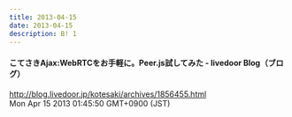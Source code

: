```yaml
---
title: 2013-04-15
date: 2013-04-15
description: B! 1
---
```


#### こてさきAjax:WebRTCをお手軽に。Peer.js試してみた - livedoor Blog（ブログ）
http://blog.livedoor.jp/kotesaki/archives/1856455.html<br>
Mon Apr 15 2013 01:45:50 GMT+0900 (JST)<br>



